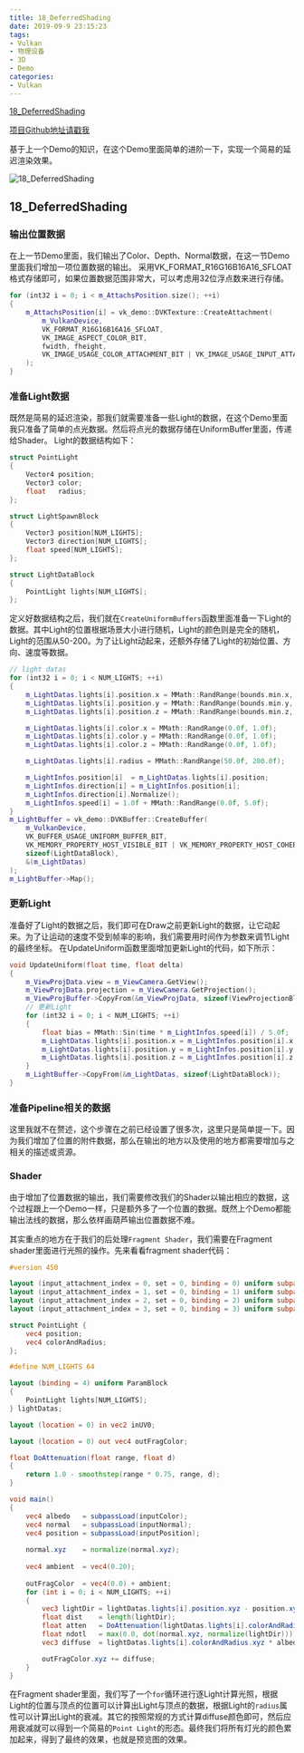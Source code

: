 ```yaml
---
title: 18_DeferredShading
date: 2019-09-9 23:15:23
tags:
- Vulkan
- 物理设备
- 3D
- Demo
categories:
- Vulkan
---
```


[18_DeferredShading](https://github.com/BobLChen/VulkanDemos/tree/master/examples/18_DeferredShading)

[项目Github地址请戳我](https://github.com/BobLChen/VulkanDemos)

基于上一个Demo的知识，在这个Demo里面简单的进阶一下，实现一个简易的延迟渲染效果。

<!-- more -->

![18_DeferredShading](https://raw.githubusercontent.com/BobLChen/VulkanDemos/master/preview/18_DeferredShading.jpg)

## 18_DeferredShading

### 输出位置数据
在上一节Demo里面，我们输出了Color、Depth、Normal数据，在这一节Demo里面我们增加一项位置数据的输出。
采用VK_FORMAT_R16G16B16A16_SFLOAT格式存储即可，如果位置数据范围非常大，可以考虑用32位浮点数来进行存储。
```c++
for (int32 i = 0; i < m_AttachsPosition.size(); ++i)
{
    m_AttachsPosition[i] = vk_demo::DVKTexture::CreateAttachment(
        m_VulkanDevice,
        VK_FORMAT_R16G16B16A16_SFLOAT,
        VK_IMAGE_ASPECT_COLOR_BIT,
        fwidth, fheight,
        VK_IMAGE_USAGE_COLOR_ATTACHMENT_BIT | VK_IMAGE_USAGE_INPUT_ATTACHMENT_BIT
    );
}
```

### 准备Light数据
既然是简易的延迟渲染，那我们就需要准备一些Light的数据，在这个Demo里面我只准备了简单的点光数据。然后将点光的数据存储在UniformBuffer里面，传递给Shader。
Light的数据结构如下：
```c++
struct PointLight
{
    Vector4 position;
    Vector3 color;
    float	radius;
};

struct LightSpawnBlock
{
    Vector3 position[NUM_LIGHTS];
    Vector3 direction[NUM_LIGHTS];
    float speed[NUM_LIGHTS];
};

struct LightDataBlock
{
    PointLight lights[NUM_LIGHTS];
};
```

定义好数据结构之后，我们就在`CreateUniformBuffers`函数里面准备一下Light的数据。其中Light的位置根据场景大小进行随机，Light的颜色则是完全的随机，Light的范围从50-200。为了让Light动起来，还额外存储了Light的初始位置、方向、速度等数据。
```c++
// light datas
for (int32 i = 0; i < NUM_LIGHTS; ++i)
{
    m_LightDatas.lights[i].position.x = MMath::RandRange(bounds.min.x, bounds.max.x);
    m_LightDatas.lights[i].position.y = MMath::RandRange(bounds.min.y, bounds.max.y);
    m_LightDatas.lights[i].position.z = MMath::RandRange(bounds.min.z, bounds.max.z);

    m_LightDatas.lights[i].color.x = MMath::RandRange(0.0f, 1.0f);
    m_LightDatas.lights[i].color.y = MMath::RandRange(0.0f, 1.0f);
    m_LightDatas.lights[i].color.z = MMath::RandRange(0.0f, 1.0f);

    m_LightDatas.lights[i].radius = MMath::RandRange(50.0f, 200.0f);

    m_LightInfos.position[i]  = m_LightDatas.lights[i].position;
    m_LightInfos.direction[i] = m_LightInfos.position[i];
    m_LightInfos.direction[i].Normalize();
    m_LightInfos.speed[i] = 1.0f + MMath::RandRange(0.0f, 5.0f);
}
m_LightBuffer = vk_demo::DVKBuffer::CreateBuffer(
    m_VulkanDevice,
    VK_BUFFER_USAGE_UNIFORM_BUFFER_BIT,
    VK_MEMORY_PROPERTY_HOST_VISIBLE_BIT | VK_MEMORY_PROPERTY_HOST_COHERENT_BIT,
    sizeof(LightDataBlock),
    &(m_LightDatas)
);
m_LightBuffer->Map();
```

### 更新Light

准备好了Light的数据之后，我们即可在Draw之前更新Light的数据，让它动起来。为了让运动的速度不受到帧率的影响，我们需要用时间作为参数来调节Light的最终坐标。
在UpdateUniform函数里面增加更新Light的代码，如下所示：
```c++
void UpdateUniform(float time, float delta)
{
    m_ViewProjData.view = m_ViewCamera.GetView();
    m_ViewProjData.projection = m_ViewCamera.GetProjection();
    m_ViewProjBuffer->CopyFrom(&m_ViewProjData, sizeof(ViewProjectionBlock));
    // 更新Light
    for (int32 i = 0; i < NUM_LIGHTS; ++i)
    {
        float bias = MMath::Sin(time * m_LightInfos.speed[i]) / 5.0f;
        m_LightDatas.lights[i].position.x = m_LightInfos.position[i].x + bias * m_LightInfos.direction[i].x * 500.0f;
        m_LightDatas.lights[i].position.y = m_LightInfos.position[i].y + bias * m_LightInfos.direction[i].y * 500.0f;
        m_LightDatas.lights[i].position.z = m_LightInfos.position[i].z + bias * m_LightInfos.direction[i].z * 500.0f;
    }
    m_LightBuffer->CopyFrom(&m_LightDatas, sizeof(LightDataBlock));
}
```

### 准备Pipeline相关的数据

这里我就不在赘述，这个步骤在之前已经设置了很多次，这里只是简单提一下。因为我们增加了位置的附件数据，那么在输出的地方以及使用的地方都需要增加与之相关的描述或资源。

### Shader

由于增加了位置数据的输出，我们需要修改我们的Shader以输出相应的数据，这个过程跟上一个Demo一样，只是额外多了一个位置的数据。既然上个Demo都能输出法线的数据，那么依样画葫芦输出位置数据不难。

其实重点的地方在于我们的后处理`Fragment Shader`，我们需要在Fragment shader里面进行光照的操作。先来看看fragment shader代码：
```glsl
#version 450

layout (input_attachment_index = 0, set = 0, binding = 0) uniform subpassInput inputColor;
layout (input_attachment_index = 1, set = 0, binding = 1) uniform subpassInput inputNormal;
layout (input_attachment_index = 2, set = 0, binding = 2) uniform subpassInput inputPosition;
layout (input_attachment_index = 3, set = 0, binding = 3) uniform subpassInput inputDepth;

struct PointLight {
	vec4 position;
	vec4 colorAndRadius;
};

#define NUM_LIGHTS 64

layout (binding = 4) uniform ParamBlock
{
	PointLight lights[NUM_LIGHTS];
} lightDatas;

layout (location = 0) in vec2 inUV0;

layout (location = 0) out vec4 outFragColor;

float DoAttenuation(float range, float d)
{
    return 1.0 - smoothstep(range * 0.75, range, d);
}

void main() 
{
	vec4 albedo   = subpassLoad(inputColor);
	vec4 normal   = subpassLoad(inputNormal);
	vec4 position = subpassLoad(inputPosition);
	
	normal.xyz    = normalize(normal.xyz);
	
	vec4 ambient  = vec4(0.20);
	
	outFragColor  = vec4(0.0) + ambient;
	for (int i = 0; i < NUM_LIGHTS; ++i)
	{
		vec3 lightDir = lightDatas.lights[i].position.xyz - position.xyz;
		float dist    = length(lightDir);
		float atten   = DoAttenuation(lightDatas.lights[i].colorAndRadius.w, dist);
		float ndotl   = max(0.0, dot(normal.xyz, normalize(lightDir)));
		vec3 diffuse  = lightDatas.lights[i].colorAndRadius.xyz * albedo.xyz * ndotl * atten;

		outFragColor.xyz += diffuse;
	}
}

```

在Fragment shader里面，我们写了一个`for`循环进行逐Light计算光照，根据Light的位置与顶点的位置可以计算出Light与顶点的数据，根据Light的`radius`属性可以计算出Light的衰减。其它的按照常规的方式计算diffuse颜色即可，然后应用衰减就可以得到一个简易的`Point Light`的形态。最终我们将所有灯光的颜色累加起来，得到了最终的效果，也就是预览图的效果。